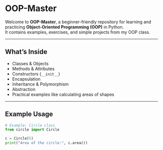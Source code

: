 # OOP-Master

Welcome to **OOP-Master**, a beginner-friendly repository for learning and practicing **Object-Oriented Programming (OOP)** in Python.  
It contains examples, exercises, and simple projects from my OOP class.

---

## What’s Inside

- Classes & Objects  
- Methods & Attributes  
- Constructors (`__init__`)  
- Encapsulation  
- Inheritance & Polymorphism  
- Abstraction  
- Practical examples like calculating areas of shapes

---

## Example Usage

```python
# Example: Circle class
from circle import Circle

c = Circle(5)
print("Area of the circle:", c.area())
